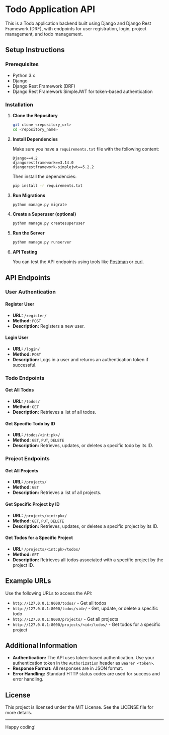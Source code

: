 # Todo Application API

This is a Todo application backend built using Django and Django Rest Framework (DRF), with endpoints for user registration, login, project management, and todo management.

## Setup Instructions

### Prerequisites
- Python 3.x
- Django
- Django Rest Framework (DRF)
- Django Rest Framework SimpleJWT for token-based authentication

### Installation

1. **Clone the Repository**

    ```bash
    git clone <repository_url>
    cd <repository_name>
    ```

2. **Install Dependencies**

    Make sure you have a `requirements.txt` file with the following content:

    ```plaintext
    Django==4.2
    djangorestframework==3.14.0
    djangorestframework-simplejwt==5.2.2
    ```

    Then install the dependencies:

    ```bash
    pip install -r requirements.txt
    ```

3. **Run Migrations**

    ```bash
    python manage.py migrate
    ```

4. **Create a Superuser (optional)**

    ```bash
    python manage.py createsuperuser
    ```

5. **Run the Server**

    ```bash
    python manage.py runserver
    ```

6. **API Testing**

    You can test the API endpoints using tools like [Postman](https://www.postman.com/) or [curl](https://curl.se/).

## API Endpoints

### User Authentication

#### Register User
- **URL:** `/register/`
- **Method:** `POST`
- **Description:** Registers a new user.

#### Login User
- **URL:** `/login/`
- **Method:** `POST`
- **Description:** Logs in a user and returns an authentication token if successful.

### Todo Endpoints

#### Get All Todos
- **URL:** `/todos/`
- **Method:** `GET`
- **Description:** Retrieves a list of all todos.

#### Get Specific Todo by ID
- **URL:** `/todos/<int:pk>/`
- **Method:** `GET`, `PUT`, `DELETE`
- **Description:** Retrieves, updates, or deletes a specific todo by its ID.

### Project Endpoints

#### Get All Projects
- **URL:** `/projects/`
- **Method:** `GET`
- **Description:** Retrieves a list of all projects.

#### Get Specific Project by ID
- **URL:** `/projects/<int:pk>/`
- **Method:** `GET`, `PUT`, `DELETE`
- **Description:** Retrieves, updates, or deletes a specific project by its ID.

#### Get Todos for a Specific Project
- **URL:** `/projects/<int:pk>/todos/`
- **Method:** `GET`
- **Description:** Retrieves all todos associated with a specific project by the project ID.

## Example URLs

Use the following URLs to access the API:

- `http://127.0.0.1:8000/todos/` - Get all todos
- `http://127.0.0.1:8000/todos/<id>/` - Get, update, or delete a specific todo
- `http://127.0.0.1:8000/projects/` - Get all projects
- `http://127.0.0.1:8000/projects/<id>/todos/` - Get todos for a specific project

## Additional Information

- **Authentication:** The API uses token-based authentication. Use your authentication token in the `Authorization` header as `Bearer <token>`.
- **Response Format:** All responses are in JSON format.
- **Error Handling:** Standard HTTP status codes are used for success and error handling.

## License

This project is licensed under the MIT License. See the LICENSE file for more details.

---

Happy coding!
